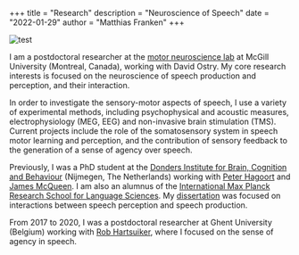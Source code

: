 +++
title = "Research"
description = "Neuroscience of Speech"
date = "2022-01-29"
author = "Matthias Franken"
+++

![test](/img/header_test.jpg)

I am a postdoctoral researcher at the [motor neuroscience lab](https://www.psych.mcgill.ca/labs/mcl/Lab-Home.htm) at McGill University (Montreal, Canada), working with David Ostry. My core research interests is focused on the neuroscience of speech production and perception, and their interaction.

In order to investigate the sensory-motor aspects of speech, I use a variety of experimental methods, including psychophysical and acoustic measures, electrophysiology (MEG, EEG) and non-invasive brain stimulation (TMS). Current projects include the role of the somatosensory system in speech motor learning and perception, and the contribution of sensory feedback to the generation of a sense of agency over speech.

Previously, I was a PhD student at the [Donders Institute for Brain, Cognition and Behaviour](https://www.ru.nl/donders/) (Nijmegen, The Netherlands) working with [Peter Hagoort](https://www.ru.nl/english/people/hagoort-p/) and [James McQueen](https://www.ru.nl/english/people/mcqueen-j/). I am also an alumnus of the  [International Max Planck Research School for Language Sciences](https://www.mpi.nl/department/imprs-graduate-school/13). My [dissertation](https://repository.ubn.ru.nl/handle/2066/180052) was focused on interactions between speech perception and speech production.

From 2017 to 2020, I was a postdoctoral researcher at Ghent University (Belgium) working with [Rob Hartsuiker](https://users.ugent.be/~rhartsui/), where I focused on the sense of agency in speech.
